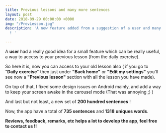 ```yaml
---
title: Previous lessons and many more sentences
layout: post
date: 2018-09-29 00:00:00 +0000
img: "/PrevLesson.jpg"
description: 'A new feature added from a suggestion of a user and many more sentences
  ! '

---
```

A **user** had a really good idea for a small feature which can be really useful, a way to access to your previous lesson (from the daily exercise). 

So here it is, now you can access to your old lesson also ( if you go to "**Daily exercise**" then just under **"Back home"** or **"Edit my settings"** you'll see now a **"Previous lesson"** section with all the lesson you have made). 

On top of that, I fixed some design issues on Android mainly, and add a way to keep your screen awake in the carousel mode (That was annoying ;) ) 

And last but not least, a new set of **200 hundred sentences** !

Now, the app have a total of **735 sentences** and **1318** **uniques words**. 

**Reviews, feedback, remarks, etc helps a lot to develop the app, feel free to contact us !!**